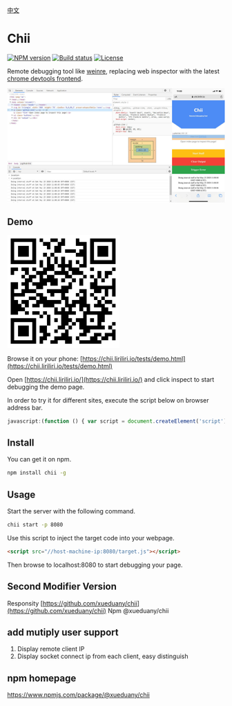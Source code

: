 [中文](docs/README_CN.md)

# Chii

[![NPM version][npm-image]][npm-url]
[![Build status][travis-image]][travis-url]
[![License][license-image]][npm-url]

[npm-image]: https://img.shields.io/npm/v/chii.svg
[npm-url]: https://npmjs.org/package/chii
[travis-image]: https://img.shields.io/travis/liriliri/chii.svg
[travis-url]: https://travis-ci.org/liriliri/chii
[license-image]: https://img.shields.io/npm/l/chii.svg

Remote debugging tool like [weinre](https://people.apache.org/~pmuellr/weinre/docs/latest/Home.html), replacing web inspector with the latest [chrome devtools frontend](https://github.com/ChromeDevTools/devtools-frontend).

![Chii](./docs/screenshot.jpg)

## Demo

![Demo](./docs/qrcode.png)

Browse it on your phone: [https://chii.liriliri.io/tests/demo.html](https://chii.liriliri.io/tests/demo.html)

Open [https://chii.liriliri.io/](https://chii.liriliri.io/) and click inspect to start debugging the demo page.

In order to try it for different sites, execute the script below on browser address bar.

```javascript
javascript:(function () { var script = document.createElement('script'); script.src="//chii.liriliri.io/target.js"; document.body.appendChild(script); })();
```

## Install

You can get it on npm.

```bash
npm install chii -g
```

## Usage

Start the server with the following command.

```bash
chii start -p 8080
```

Use this script to inject the target code into your webpage.

```html
<script src="//host-machine-ip:8080/target.js"></script>
```

Then browse to localhost:8080 to start debugging your page.


## Second Modifier Version
Responsity [https://github.com/xueduany/chii](https://github.com/xueduany/chii) 
Npm @xueduany/chii


## add mutiply user support
1. Display remote client IP
2. Display socket connect ip from each client, easy distinguish

## npm homepage
https://www.npmjs.com/package/@xueduany/chii